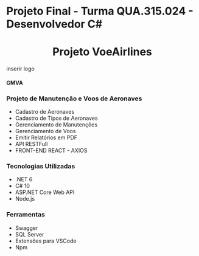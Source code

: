 # Projeto Final - Turma QUA.315.024 - Desenvolvedor C#
<h1 align="center">Projeto VoeAirlines</h1>
<p>inserir logo</p>
<h4>GMVA</h4>
<h3>Projeto de Manutenção e Voos de Aeronaves</h3>

<ul>
    <li>Cadastro de Aeronaves</li>
    <li>Cadastro de Tipos de Aeronaves</li>
    <li>Gerenciamento de Manutenções</li>
    <li>Gerenciamento de Voos</li>
    <li>Emitir Relatórios em PDF</li>
    <li>API RESTFull</li>
    <li>FRONT-END REACT - AXIOS</li>
</ul>

<h3>Tecnologias Utilizadas</h3>
<ul>
    <li>.NET 6</li>
    <li>C# 10</li>
    <li>ASP.NET Core Web API</li>
    <li>Node.js</li>
</ul>

<h3>Ferramentas</h3>
<ul>
    <li>Swagger</li>
    <li>SQL Server</li>
    <li>Extensões para VSCode</li>
    <li>Npm</li>
</ul>
    

